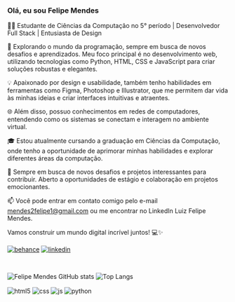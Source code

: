 ### Olá, eu sou Felipe Mendes

👨‍💻 Estudante de Ciências da Computação no 5° período | Desenvolvedor Full Stack | Entusiasta de Design

🔭 Explorando o mundo da programação, sempre em busca de novos desafios e aprendizados. Meu foco principal é no desenvolvimento web, utilizando tecnologias como Python, HTML, CSS e JavaScript para criar soluções robustas e elegantes.

💡 Apaixonado por design e usabilidade, também tenho habilidades em ferramentas como Figma, Photoshop e Illustrator, que me permitem dar vida às minhas ideias e criar interfaces intuitivas e atraentes.

🌐 Além disso, possuo conhecimentos em redes de computadores, entendendo como os sistemas se conectam e interagem no ambiente virtual.

🎓 Estou atualmente cursando a graduação em Ciências da Computação, onde tenho a oportunidade de aprimorar minhas habilidades e explorar diferentes áreas da computação.

🚀 Sempre em busca de novos desafios e projetos interessantes para contribuir. Aberto a oportunidades de estágio e colaboração em projetos emocionantes.

📫 Você pode entrar em contato comigo pelo e-mail mendes2felipe1@gmail.com ou me encontrar no LinkedIn Luiz Felipe Mendes.

Vamos construir um mundo digital incrível juntos! 💻✨
<div style="display: inline_block">
  
  <a href="https://www.behance.net/felipe_mendes"><img align="center" alt="behance" src="https://img.shields.io/badge/-Behance-blue?style=for-the-badge&logo=behance&logoColor=white"/></a>
  <a href="https://www.linkedin.com/in/felipe-mendes-/"><img align="center" alt="linkedin" src="https://img.shields.io/badge/LinkedIn-0077B5?style=for-the-badge&logo=linkedin&logoColor=white"/></a>
</div><br/>

![Felipe Mendes GitHub stats](https://github-readme-stats.vercel.app/api?username=TWOmendes2&show_icons=true&theme=transparent)
![Top Langs](https://github-readme-stats.vercel.app/api/top-langs/?username=TWOmendes2&hide_progress=true&theme=transparent)

<div style="display: inline_block">
  <img align="center" alt="html5" src="https://img.shields.io/badge/HTML5-E34F26?style=for-the-badge&logo=html5&logoColor=white" />
  <img align="center" alt="css" src="https://img.shields.io/badge/CSS3-1572B6?style=for-the-badge&logo=css3&logoColor=white" />
  <img align="center" alt="js" src="https://img.shields.io/badge/JavaScript-F7DF1E?style=for-the-badge&logo=javascript&logoColor=black" />
  <img align="center" alt="python" src="https://img.shields.io/badge/Python-3776AB?style=for-the-badge&logo=python&logoColor=white" />
</div><br/>
